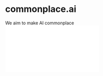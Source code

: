 # commonplace.ai
We aim to make AI commonplace
![Commonplace.ai logo image](/smallcommonplaceLogo.pdf)
